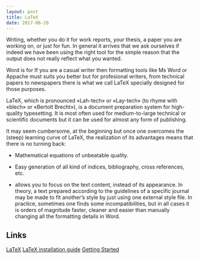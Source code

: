 ```yaml
---
layout: post
title: LaTeX
date: 2017-06-26
---
```

Writing, whether you do it for work reports, your thesis, a paper you are working on, or just for fun.
In general it arrives that we ask ourselves if indeed we have been using the right  tool for the simple reason that the output does not really reflect what you wanted. 


Word is for If you are a casual writer then formatting tools like Ms Word or Appache must suits you better but for profesional writers, from technical papers to newspapers there is what we call LaTeX specially designed for those purposes.

LaTeX, which is pronounced «Lah-tech» or «Lay-tech» (to rhyme with «blech» or «Bertolt Brecht»), is a document preparation system for high-quality typesetting. It is most often used for medium-to-large technical or scientific documents but it can be used for almost any form of publishing.

It may seem cumbersome, at the beginning but once one overcomes the (steep) learning curve of LaTeX, the realization of its advantages means that there is no turning back:

 * Mathematical equations of unbeatable quality.

 * Easy generation of all kind of indices, bibliography, cross references, etc.

 * allows you to focus on the text content, instead of its appearance. In theory, a text prepared according to the guidelines of a specific journal may be made to fit another’s style by just using one external style file. In practice, sometimes one finds some incompatibilities, but in all cases it is orders of magnitude faster, cleaner and easier than manually changing all the formatting details in Word.
 
 ## Links
 [LaTeX](https://en.wikipedia.org/wiki/LaTeX)
 [LaTeX installation guide](https://www.latex-tutorial.com/installation/)
 [Getting Started](http://www.maths.tcd.ie/~dwilkins/LaTeXPrimer/)
